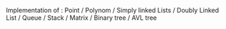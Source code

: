 Implementation of : Point / Polynom / Simply linked Lists / Doubly Linked List / Queue / Stack / Matrix / Binary tree / AVL tree
